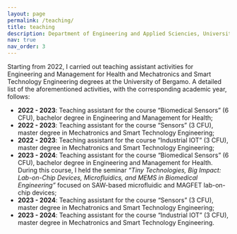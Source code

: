```yaml
---
layout: page
permalink: /teaching/
title: teaching
description: Department of Engineering and Applied Sciencies, University of Bergamo.
nav: true
nav_order: 3
---
```


Starting from 2022, I carried out teaching assistant activities for Engineering and Management for Health and Mechatronics and Smart Technology Engineering degrees at the University of Bergamo. A detailed list of the aforementioned activities, with the corresponding academic year, follows:
- **2022 - 2023**: Teaching assistant for the course “Biomedical Sensors” (6 CFU), bachelor degree in Engineering and Management for Health;
- **2022 - 2023**: Teaching assistant for the course “Sensors” (3 CFU), master degree in Mechatronics and Smart Technology Engineering;
- **2022 - 2023**: Teaching assistant for the course “Industrial IOT” (3 CFU), master degree in Mechatronics and Smart Technology Engineering;
- **2023 - 2024**: Teaching assistant for the course “Biomedical Sensors” (6 CFU), bachelor degree in Engineering and Management for Health. During this course, I held the seminar *“Tiny Technologies, Big Impact: Lab-on-Chip Devices, Microfluidics, and MEMS in Biomedical Engineering”* focused on SAW-based microfluidic and MAGFET lab-on-chip devices;
- **2023 - 2024**: Teaching assistant for the course “Sensors” (3 CFU), master degree in Mechatronics and Smart Technology Engineering;
- **2023 - 2024**: Teaching assistant for the course “Industrial IOT” (3 CFU), master degree in Mechatronics and Smart Technology Engineering.